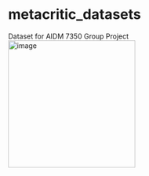 # metacritic_datasets
Dataset for AIDM 7350 Group Project
<img width="259" alt="image" src="https://user-images.githubusercontent.com/113169589/227982904-9e605103-c62d-4c79-b87e-c5b6910c6188.png">
